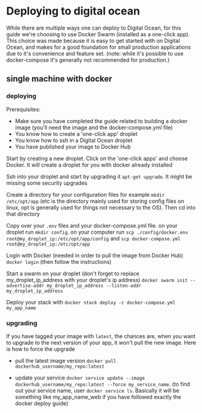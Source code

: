 # Deploying to digital ocean

While there are multiple ways one can deploy to Digital Ocean, for this guide we're choosing to use Docker Swarm (installed as a one-click app). This choice was made because it is easy to get started with on Digital Ocean, and makes for a good foundation for small production applications due to it's convenience and feature set.
(note: while it's possible to use docker-compose it's generally not recommended for production.)

## single machine with docker

### deploying

Prerequisites:

- Make sure you have completed the guide related to building a docker image (you'll need the image and the docker-compose.yml file)
- You know how to create a 'one-click app' droplet
- You know how to ssh in a Digital Ocean droplet
- You have published your image to Docker Hub

Start by creating a new droplet. Click on the 'one-click apps' and choose Docker. It will create a droplet for you with docker already installed

Ssh into your droplet and start by upgrading it `apt-get upgrade`. It might be missing some security upgrades

Create a directory for your configuration files for example `mkdir /etc/opt/app` (etc is the directory mainly used for storing config files on linux, opt is generally used for things not necessary to the OS). Then cd into that directory

Copy over your `.env` files and your docker-compose.yml file. on your droplet run `mkdir config`. on your computer run `scp ./config/docker.env root@my_droplet_ip:/etc/opt/app/config` and `scp docker-compose.yml root@my_droplet_ip:/etc/opt/app`

Login with Docker (needed in order to pull the image from Docker Hub) `docker login` (then follow the instructions)

Start a swarm on your droplet (don't forget to replace my_droplet_ip_address with your droplet's ip address) `docker swarm init --advertise-addr my_droplet_ip_address --listen-addr my_droplet_ip_address`

Deploy your stack with `docker stack deploy -c docker-compose.yml my_app_name`

### upgrading

If you have tagged your image with `latest`, the chances are, when you want to upgrade to the next version of your app, it won't pull the new image. Here is how to force the upgrade

- pull the latest image version `docker pull dockerhub_username/my_repo:latest`

- update your service `docker service update --image dockerhub_username/my_repo:latest --force my_service_name`. (to find out your service name, user `docker service ls`. Basically it will be something like my_app_name_web if you have followed exactly the docker deploy guide)
